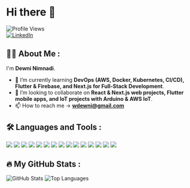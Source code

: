 # Hi there 👋  

![Profile Views](https://komarev.com/ghpvc/?username=Dewninim&color=blue)  
[![LinkedIn](https://img.shields.io/badge/LinkedIn-Connect-blue?style=flat&logo=linkedin)](https://www.linkedin.com/in/dewni-nimnadi-wickramaarachchi-a8b974294/)  

## 👨‍💻 About Me :  
I'm **Dewni Nimnadi**.  

- 🌱 I’m currently learning **DevOps (AWS, Docker, Kubernetes, CI/CD), Flutter & Firebase, and Next.js for Full-Stack Development**.  
- 👯 I’m looking to collaborate on **React & Next.js web projects, Flutter mobile apps, and IoT projects with Arduino & AWS IoT**.  
- 📫 How to reach me → **wdewni@gmail.com**  

## 🛠️ Languages and Tools :
<p align="left">
  <img src="https://img.shields.io/badge/-Python-3776AB?style=flat&logo=python" />
  <img src="https://img.shields.io/badge/-Arduino-00979D?style=flat&logo=arduino" />
  <img src="https://img.shields.io/badge/-JavaScript-F7DF1E?style=flat&logo=javascript" />
  <img src="https://img.shields.io/badge/-CSS3-1572B6?style=flat&logo=css3" />
  <img src="https://img.shields.io/badge/-HTML5-E34F26?style=flat&logo=html5" />
  <img src="https://img.shields.io/badge/-React-61DAFB?style=flat&logo=react" />
  <img src="https://img.shields.io/badge/-Flutter-02569B?style=flat&logo=flutter" />
  <img src="https://img.shields.io/badge/-MySQL-4479A1?style=flat&logo=mysql" />
  <img src="https://img.shields.io/badge/-C-A8B9CC?style=flat&logo=c" />
  <img src="https://img.shields.io/badge/-Figma-F24E1E?style=flat&logo=figma" />
  <img src="https://img.shields.io/badge/-Git-F05032?style=flat&logo=git" />
  <img src="https://img.shields.io/badge/-AWS-232F3E?style=flat&logo=amazon-aws" />
  <img src="https://img.shields.io/badge/-MongoDB-47A248?style=flat&logo=mongodb" />
  <img src="https://img.shields.io/badge/-PHP-777BB4?style=flat&logo=php" />
  <img src="https://img.shields.io/badge/-Android-3DDC84?style=flat&logo=android" />
</p>


## 🔥 My GitHub Stats :  
<p align="left">
  <img src="https://github-readme-stats.vercel.app/api?username=Dewninim&show_icons=true&theme=radical" alt="GitHub Stats" />
  <img src="https://github-readme-stats.vercel.app/api/top-langs/?username=Dewninim&layout=compact&theme=radical" alt="Top Languages" />
</p>
